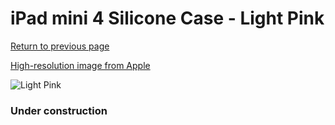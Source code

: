 # iPad mini 4 Silicone Case - Light Pink

[Return to previous page](/ipad_mini4)

[High-resolution image from Apple](https://store.storeimages.cdn-apple.com/8756/as-images.apple.com/is/MM3L2?wid=4500&hei=4500&fmt=png)

<div style="width: 384px"><img src="/everyphone/MM3L2.png" alt="Light Pink"></div>

### Under construction
